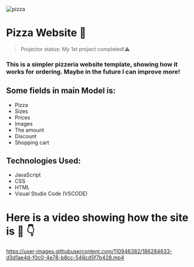 ![pizza](https://user-images.githubusercontent.com/110946382/186274106-e10252ac-bfe3-4c24-8c30-8a7ac3f12eec.png)

# Pizza Website 🍕

> Projector status: My 1st project completed!⚠️

### This is a simpler pizzeria website template, showing how it works for ordering. Maybe in the future I can improve more!

## Some fields in main Model is:
 
- Pizza
- Sizes
- Prices
- Images
- The amount
- Discount
- Shopping cart

## Technologies Used:
- JavaScript
- CSS
- HTML
- Visual Studio Code (VSCODE)



# Here is a video showing how the site is 🍕 👇
https://user-images.githubusercontent.com/110946382/186284633-d3d1ae4d-f0c0-4e78-b8cc-548cd5f7b428.mp4
